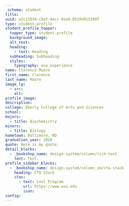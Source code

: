 ```yaml
---
_schema: student
title:
uuid: a2c13034-c9a5-4acc-8a16-0519d915389f
type: student-profile
student_profile_topper:
  topper_type: student-profile
  background_image:
  alt_text:
  heading:
    - text: Heading
  subheading: Subheading
  styles:
    typography: wvu_experience
name: Clarence Moore
first_name: Clarence
last_name: Moore
image_lg:
  - src:
    alt:
profile_image:
description:
college: Eberly College of Arts and Sciences
school:
majors:
  - title: Biochemistry
minors:
  - title: Biology
hometown: Baltimore, MD
graduation_year: 2026
quote: Here is my quote.
detail_blocks:
  - _bookshop_name: design-system/column/rich-text
    text: Text.
profile_sidebar_blocks:
  - _bookshop_name: design-system/column_sm/cta-stack
    heading: CTA Stack
    ctas:
      - text: Cool Program
        url: https://www.wvu.edu
        icon:
config:
---
```

